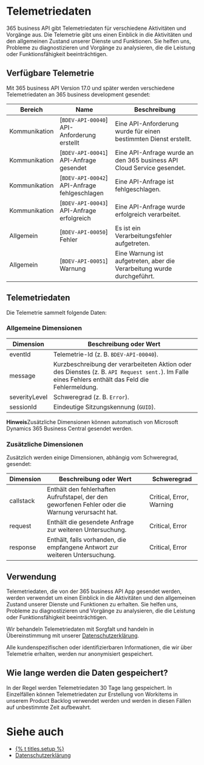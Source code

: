 # Telemetriedaten

365 business API gibt Telemetriedaten für verschiedene Aktivitäten und Vorgänge aus. Die Telemetrie gibt uns einen Einblick in die Aktivitäten und den allgemeinen Zustand unserer Dienste und Funktionen. Sie helfen uns, Probleme zu diagnostizieren und Vorgänge zu analysieren, die die Leistung oder Funktionsfähigkeit beeinträchtigen.

## Verfügbare Telemetrie
Mit 365 business API Version 17.0 und später werden verschiedene Telemetriedaten an 365 business development gesendet:

| Bereich | Name | Beschreibung | 
| --- | --- | --- |
| Kommunikation | [`BDEV-API-00040`]<br>API-Anforderung erstellt | Eine API-Anforderung wurde für einen bestimmten Dienst erstellt. |
| Kommunikation | [`BDEV-API-00041`]<br>API-Anfrage gesendet | Eine API-Anfrage wurde an den 365 business API Cloud Service gesendet. |
| Kommunikation | [`BDEV-API-00042`]<br>API-Anfrage fehlgeschlagen | Eine API-Anfrage ist fehlgeschlagen. |
| Kommunikation | [`BDEV-API-00043`]<br>API-Anfrage erfolgreich | Eine API-Anfrage wurde erfolgreich verarbeitet. | 
| Allgemein | [`BDEV-API-00050`]<br>Fehler | Es ist ein Verarbeitungsfehler aufgetreten. | 
| Allgemein | [`BDEV-API-00051`]<br>Warnung | Eine Warnung ist aufgetreten, aber die Verarbeitung wurde durchgeführt. |

## Telemetriedaten
Die Telemetrie sammelt folgende Daten:

### Allgemeine Dimensionen

| Dimension | Beschreibung oder Wert | 
| --- | --- |
| eventId | Telemetrie-Id (z. B. `BDEV-API-00040`). | 
| message | Kurzbeschreibung der verarbeiteten Aktion oder des Dienstes (z. B. `API Request sent.`). Im Falle eines Fehlers enthält das Feld die Fehlermeldung. |
| severityLevel | Schweregrad (z. B. `Error`). |
| sessionId | Eindeutige Sitzungskennung (`GUID`). |

<div class="alert alert-info">
    <i class="fa-duotone fa-solid fa-circle-info fa-xl"></i>
    <strong>Hinweis</strong>Zusätzliche Dimensionen können automatisch von Microsoft Dynamics 365 Business Central gesendet werden.
</div>

### Zusätzliche Dimensionen
Zusätzlich werden einige Dimensionen, abhängig vom Schweregrad, gesendet:

| Dimension | Beschreibung oder Wert | Schweregrad |
| --- | --- | --- |
| callstack | Enthält den fehlerhaften Aufrufstapel, der den geworfenen Fehler oder die Warnung verursacht hat. | Critical, Error, Warning |
| request | Enthält die gesendete Anfrage zur weiteren Untersuchung. | Critical, Error |
| response | Enthält, falls vorhanden, die empfangene Antwort zur weiteren Untersuchung. | Critical, Error |

## Verwendung
Telemetriedaten, die von der 365 business API App gesendet werden, werden verwendet um einen Einblick in die Aktivitäten und den allgemeinen Zustand unserer Dienste und Funktionen zu erhalten. Sie helfen uns, Probleme zu diagnostizieren und Vorgänge zu analysieren, die die Leistung oder Funktionsfähigkeit beeinträchtigen.

Wir behandeln Telemetriedaten mit Sorgfalt und handeln in Übereinstimmung mit unserer [Datenschutzerklärung](https://365businessdev.com/datenschutzerklaerung/). 

Alle kundenspezifischen oder identifizierbaren Informationen, die wir über Telemetrie erhalten, werden nur anonymisiert gespeichert.

## Wie lange werden die Daten gespeichert?
In der Regel werden Telemetriedaten 30 Tage lang gespeichert. In Einzelfällen können Telemetriedaten zur Erstellung von Workitems in unserem Product Backlog verwendet werden und werden in diesen Fällen auf unbestimmte Zeit aufbewahrt.

# Siehe auch
 - [{% t titles.setup %}](setup.md)
 - [Datenschutzerklärung](https://365businessdev.com/datenschutzerklaerung/)